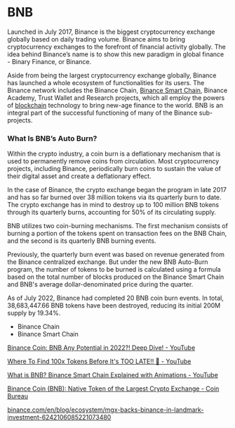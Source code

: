 # BNB

Launched in July 2017, Binance is the biggest cryptocurrency exchange globally based on daily trading volume. Binance aims to bring cryptocurrency exchanges to the forefront of financial activity globally. The idea behind Binance’s name is to show this new paradigm in global finance - Binary Finance, or Binance.

Aside from being the largest cryptocurrency exchange globally, Binance has launched a whole ecosystem of functionalities for its users. The Binance network includes the Binance Chain, [Binance Smart Chain](https://coinmarketcap.com/alexandria/article/what-is-binance-smart-chain), Binance Academy, Trust Wallet and Research projects, which all employ the powers of [blockchain](https://coinmarketcap.com/alexandria/glossary/blockchain) technology to bring new-age finance to the world. BNB is an integral part of the successful functioning of many of the Binance sub-projects.

### What Is BNB’s Auto Burn?

Within the crypto industry, a coin burn is a deflationary mechanism that is used to permanently remove coins from circulation. Most cryptocurrency projects, including Binance, periodically burn coins to sustain the value of their digital asset and create a deflationary effect.

In the case of Binance, the crypto exchange began the program in late 2017 and has so far burned over 38 million tokens via its quarterly burn to date. The crypto exchange has in mind to destroy up to 100 million BNB tokens through its quarterly burns, accounting for 50% of its circulating supply.

BNB utilizes two coin-burning mechanisms. The first mechanism consists of burning a portion of the tokens spent on transaction fees on the BNB Chain, and the second is its quarterly BNB burning events.

Previously, the quarterly burn event was based on revenue generated from the Binance centralized exchange. But under the new BNB Auto-Burn program, the number of tokens to be burned is calculated using a formula based on the total number of blocks produced on the Binance Smart Chain and BNB's average dollar-denominated price during the quarter.

As of July 2022, Binance had completed 20 BNB coin burn events. In total, 38,683,447.66 BNB tokens have been destroyed, reducing its initial 200M supply by 19.34%.

- Binance Chain
- Binance Smart Chain

[Binance Coin: BNB Any Potential in 2022?! Deep Dive! - YouTube](https://www.youtube.com/watch?v=Jwo4rwik6WM)

[Where To Find 100x Tokens Before It's TOO LATE!! 🚀 - YouTube](https://www.youtube.com/watch?v=VOM0QmIGSJI)

[What is BNB? Binance Smart Chain Explained with Animations - YouTube](https://www.youtube.com/watch?v=G0gmPW8N88M)

[Binance Coin (BNB): Native Token of the Largest Crypto Exchange - Coin Bureau](https://www.coinbureau.com/review/binance-coin-bnb/)

[binance.com/en/blog/ecosystem/mgx-backs-binance-in-landmark-investment-6242106085221073480](https://www.binance.com/en/blog/ecosystem/mgx-backs-binance-in-landmark-investment-6242106085221073480)
